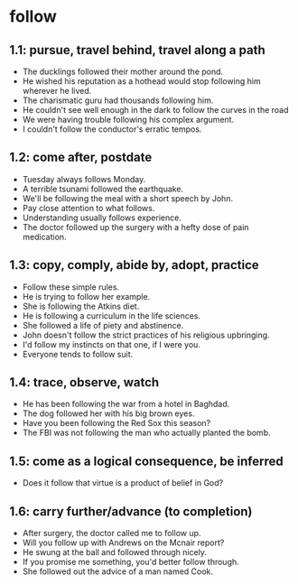 # follow
## 1.1: pursue, travel behind, travel along a path

  *  The ducklings followed their mother around the pond.
  *  He wished his reputation as a hothead would stop following him wherever he lived.
  *  The charismatic guru had thousands following him.
  *  He couldn't see well enough in the dark to follow the curves in the road
  *  We were having trouble following his complex argument.
  *  I couldn't follow the conductor's erratic tempos.

## 1.2: come after, postdate

  *  Tuesday always follows Monday.
  *  A terrible tsunami followed the earthquake.
  *  We'll be following the meal with a short speech by John.
  *  Pay close attention to what follows.
  *  Understanding usually follows experience.
  *  The doctor followed up the surgery with a hefty dose of pain medication.

## 1.3: copy, comply, abide by, adopt, practice

  *  Follow these simple rules.
  *  He is trying to follow her example.
  *  She is following the Atkins diet.
  *  He is following a curriculum in the life sciences.
  *  She followed a life of piety and abstinence.
  *  John doesn't follow the strict practices of his religious upbringing.
  *  I'd follow my instincts on that one, if I were you.
  *  Everyone tends to follow suit.

## 1.4: trace, observe, watch

  *  He has been following the war from a hotel in Baghdad.
  *  The dog followed her with his big brown eyes.
  *  Have you been following the Red Sox this season?
  *  The FBI was not following the man who actually planted the bomb.

## 1.5: come as a logical consequence, be inferred

  *  Does it follow that virtue is a product of belief in God?

## 1.6: carry further/advance (to completion)

  *  After surgery, the doctor called me to follow up.
  *  Will you follow up with Andrews on the Mcnair report?
  *  He swung at the ball and followed through nicely.
  *  If you promise me something, you'd better follow through.
  *  She followed out the advice of a man named Cook.

